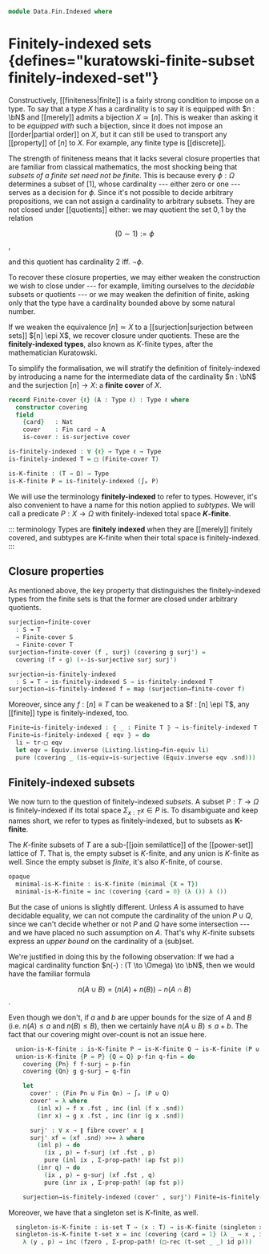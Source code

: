 <!--
```agda
open import 1Lab.Prelude

open import Data.Dec.Base
open import Data.Power
open import Data.Fin
open import Data.Sum
```
-->

```agda
module Data.Fin.Indexed where
```

<!--
```agda
private variable
  ℓ : Level
  T S : Type ℓ
  P Q : ℙ S
```
-->

# Finitely-indexed sets {defines="kuratowski-finite-subset finitely-indexed-set"}

Constructively, [[finiteness|finite]] is a fairly strong condition to
impose on a type. To say that a type $X$ has a cardinality is to say it
is equipped with $n : \bN$ and [[merely]] admits a bijection $X \simeq
[n]$. This is weaker than asking it to be _equipped with_ such a
bijection, since it does not impose an [[order|partial order]] on $X$,
but it can still be used to transport any [[property]] of $[n]$ to $X$.
For example, any finite type is [[discrete]].

The strength of finiteness means that it lacks several closure
properties that are familiar from classical mathematics, the most
shocking being that _subsets of a finite set need not be finite_. This
is because every $\phi : \Omega$ determines a subset of $[1]$, whose
cardinality --- either zero or one --- serves as a decision for $\phi$.
Since it's not possible to decide arbitrary propositions, we can not
assign a cardinality to arbitrary subsets. They are not closed under
[[quotients]] either: we may quotient the set ${0,1}$ by the relation

$$
(0 \sim 1) := \phi
$$,

and this quotient has cardinality $2$ iff. $\neg \phi$.

To recover these closure properties, we may either weaken the
construction we wish to close under --- for example, limiting ourselves
to the _decidable_ subsets or quotients --- or we may weaken the
definition of finite, asking only that the type have a cardinality
bounded above by some natural number.

If we weaken the equivalence $[n] \simeq X$ to a [[surjection|surjection
between sets]] $[n] \epi X$, we recover closure under quotients. These
are the **finitely-indexed types**, also known as $K$-finite types,
after the mathematician Kuratowski.

To simplify the formalisation, we will stratify the definition of
finitely-indexed by introducing a name for the intermediate data of the
cardinality $n : \bN$ and the surjection $[n] \to X$: a **finite cover**
of $X$.

```agda
record Finite-cover {ℓ} (A : Type ℓ) : Type ℓ where
  constructor covering
  field
    {card}   : Nat
    cover    : Fin card → A
    is-cover : is-surjective cover

is-finitely-indexed : ∀ {ℓ} → Type ℓ → Type
is-finitely-indexed T = □ (Finite-cover T)

is-K-finite : (T → Ω) → Type
is-K-finite P = is-finitely-indexed (∫ₚ P)
```

<!--
```agda
{-# INLINE covering #-}
```
-->

We will use the terminology **finitely-indexed** to refer to types.
However, it's also convenient to have a name for this notion applied to
_subtypes_. We will call a predicate $P : X \to \Omega$ with
finitely-indexed total space **$K$-finite**.

::: terminology
Types are **finitely indexed** when they are [[merely]] finitely
covered, and subtypes are K-finite when their total space is
finitely-indexed.
:::

## Closure properties

As mentioned above, the key property that distinguishes the
finitely-indexed types from the finite sets is that the former are
closed under arbitrary quotients.

```agda
surjection→finite-cover
  : S ↠ T
  → Finite-cover S
  → Finite-cover T
surjection→finite-cover (f , surj) (covering g surj') =
  covering (f ∘ g) (∘-is-surjective surj surj')

surjection→is-finitely-indexed
  : S ↠ T → is-finitely-indexed S → is-finitely-indexed T
surjection→is-finitely-indexed f = map (surjection→finite-cover f)
```

Moreover, since any $f : [n] \equiv T$ can be weakened to a $f : [n]
\epi T$, any [[finite]] type is finitely-indexed, too.

```agda
Finite→is-finitely-indexed : ⦃ _ : Finite T ⦄ → is-finitely-indexed T
Finite→is-finitely-indexed ⦃ eqv ⦄ = do
  li ← tr-□ eqv
  let eqv = Equiv.inverse (Listing.listing→fin-equiv li)
  pure (covering _ (is-equiv→is-surjective (Equiv.inverse eqv .snd)))
```

## Finitely-indexed subsets

We now turn to the question of finitely-indexed _subsets_. A subset $P :
T \to \Omega$ is finitely-indexed if its total space $\Sigma_{x : T} x
\in P$ is. To disambiguate and keep names short, we refer to types as
finitely-indexed, but to subsets as **K-finite**.

The $K$-finite subsets of $T$ are a sub-[[join semilattice]] of the
[[power-set]] lattice of $T$. That is, the empty subset is $K$-finite,
and any union is $K$-finite as well. Since the empty subset is _finite_,
it's also $K$-finite, of course.

```agda
opaque
  minimal-is-K-finite : is-K-finite (minimal {X = T})
  minimal-is-K-finite = inc (covering {card = 0} (λ ()) λ ())
```

But the case of unions is slightly different. Unless $A$ is assumed to
have decidable equality, we can not compute the cardinality of the union
$P \cup Q$, since we can't decide whether or not $P$ and $Q$ have some
intersection --- and we have placed no such assumption on $A$. That's
why $K$-finite subsets express an _upper bound_ on the cardinality of a
(sub)set.

We're justified in doing this by the following observation: If we had a
magical cardinality function $n(-) : (T \to \Omega) \to \bN$, then we
would have the familiar formula

$$
n(A \cup B) = (n(A) + n(B)) - n(A \cap B)
$$.

Even though we don't, if $a$ and $b$ are upper bounds for the size of
$A$ and $B$ (i.e. $n(A) \le a$ and $n(B) \le B$), then we certainly have
$n(A \cup B) \le a + b$. The fact that our covering might over-count is
not an issue here.

```agda
  union-is-K-finite : is-K-finite P → is-K-finite Q → is-K-finite (P ∪ Q)
  union-is-K-finite {P = P} {Q = Q} p-fin q-fin = do
    covering {Pn} f f-surj ← p-fin
    covering {Qn} g g-surj ← q-fin

    let
      cover' : (Fin Pn ⊎ Fin Qn) → ∫ₚ (P ∪ Q)
      cover' = λ where
        (inl x) → f x .fst , inc (inl (f x .snd))
        (inr x) → g x .fst , inc (inr (g x .snd))

      surj' : ∀ x → ∥ fibre cover' x ∥
      surj' xf = (xf .snd) >>= λ where
        (inl p) → do
          (ix , p) ← f-surj (xf .fst , p)
          pure (inl ix , Σ-prop-path! (ap fst p))
        (inr q) → do
          (ix , p) ← g-surj (xf .fst , q)
          pure (inr ix , Σ-prop-path! (ap fst p))

    surjection→is-finitely-indexed (cover' , surj') Finite→is-finitely-indexed
```

Moreover, we have that a singleton set is $K$-finite, as well.

```agda
  singleton-is-K-finite : is-set T → (x : T) → is-K-finite (singleton x)
  singleton-is-K-finite t-set x = inc (covering {card = 1} (λ _ → x , inc refl)
    λ (y , p) → inc (fzero , Σ-prop-path! (□-rec (t-set _ _) id p)))
```
